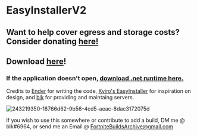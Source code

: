 # EasyInstallerV2

## Want to help cover egress and storage costs? Consider donating [here!](https://paypal.me/blksservers?country.x=US&locale.x=en_US)

## Download [here](https://github.com/simplyblk/EasyInstallerV2/releases)!

### If the application doesn't open, [download .net runtime here.](https://dotnet.microsoft.com/en-us/download/dotnet/thank-you/runtime-6.0.16-windows-x64-installer)

Credits to [Ender](https://github.com/Ender-0001/) for writing the code, [Kyiro's EasyInstaller](https://github.com/Kyiro/Fortnite-ManifestsArchive) for inspiration on design, and [blk](https://github.com/simplyblk) for providing and maintaing servers.  

![243219350-18766d62-9b56-4cd5-aeac-8dac3172075d](https://github.com/simplyblk/EasyInstallerV2/assets/59186634/e21cac92-7936-4713-a876-6b0f0797c972)

If you wish to use this somewhere or contribute to add a build, DM me @ blk#6964, or send me an Email @ FortniteBuildsArchive@gmail.com
